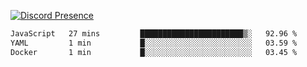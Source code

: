 [![Discord Presence](https://lanyard.cnrad.dev/api/689805100331696149)](https://discord.com/users/689805100331696149)

<!--START_SECTION:waka-->

```txt
JavaScript   27 mins         ███████████████████████▒░   92.96 %
YAML         1 min           █░░░░░░░░░░░░░░░░░░░░░░░░   03.59 %
Docker       1 min           █░░░░░░░░░░░░░░░░░░░░░░░░   03.45 %
```

<!--END_SECTION:waka-->
<img src="https://hit.yhype.me/github/profile?user_id=53441990" alt="">
